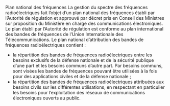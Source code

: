 Plan national des fréquences
La gestion du spectre des fréquences radioélectriques fait l’objet d’un plan national des fréquences établi par l’Autorité de régulation et approuvé par décret pris en Conseil des Ministres sur proposition du Ministère en charge des communications électroniques.
Le plan établi par l’Autorité de régulation est conforme au plan international des bandes de fréquences de l’Union Internationale des Télécommunications.
Le plan national d’attribution des bandes de fréquences radioélectriques contient :
- la répartition des bandes de fréquences radioélectriques entre les besoins exclusifs de la défense nationale et de la sécurité publique d’une part et les besoins communs d’autre part. Par besoins communs, sont visées les bandes de fréquences pouvant être utilisées à la fois pour des applications civiles et de la défense nationale ;
- la répartition des bandes de fréquences radioélectriques attribuées aux besoins civils sur les différentes utilisations, en respectant en particulier les besoins pour l’exploitation des réseaux de communications électroniques ouverts au public.